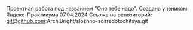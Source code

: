 Проектная работа под названием "Оно тебе надо". Создана учеником Яндекс-Практикума 07.04.2024 Ссылка на репозиторий: git@github.com:ArchiBright/slozhno-sosredotochitsya.git